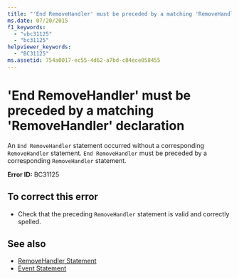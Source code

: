 ```yaml
---
title: "'End RemoveHandler' must be preceded by a matching 'RemoveHandler' declaration"
ms.date: 07/20/2015
f1_keywords: 
  - "vbc31125"
  - "bc31125"
helpviewer_keywords: 
  - "BC31125"
ms.assetid: 754a0017-ec55-4d62-a7bd-c84ece058455
---
```

# 'End RemoveHandler' must be preceded by a matching 'RemoveHandler' declaration
An `End RemoveHandler` statement occurred without a corresponding `RemoveHandler` statement. `End RemoveHandler` must be preceded by a corresponding `RemoveHandler` statement.  
  
 **Error ID:** BC31125  
  
## To correct this error  
  
-   Check that the preceding `RemoveHandler` statement is valid and correctly spelled.  
  
## See also
- [RemoveHandler Statement](../../visual-basic/language-reference/statements/removehandler-statement.md)
- [Event Statement](../../visual-basic/language-reference/statements/event-statement.md)
